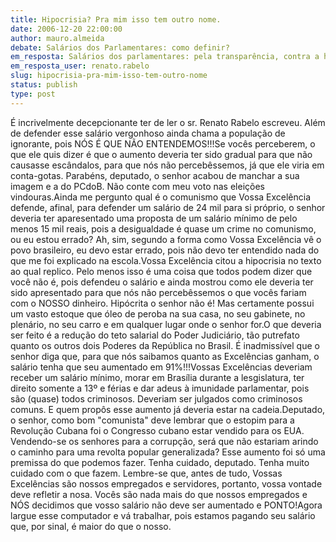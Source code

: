 ```yaml
---
title: Hipocrisia? Pra mim isso tem outro nome.
date: 2006-12-20 22:00:00
author: mauro.almeida
debate: Salários dos Parlamentares: como definir?
em_resposta: Salários dos parlamentares: pela transparência, contra a hipocrisia! 
em_resposta_user: renato.rabelo
slug: hipocrisia-pra-mim-isso-tem-outro-nome
status: publish 
type: post
---
```


É incrivelmente decepcionante ter de ler o sr. Renato Rabelo escreveu. Além de defender esse salário vergonhoso ainda chama a população de ignorante, pois NÓS É QUE NÃO ENTENDEMOS!!!Se vocês perceberem, o que ele quis dizer é que o aumento deveria ter sido gradual para que não causasse escândalos, para que nós não percebêssemos, já que ele viria em conta-gotas. Parabéns, deputado, o senhor acabou de manchar a sua imagem e a do PCdoB. Não conte com meu voto nas eleições vindouras.Ainda me pergunto qual é o comunismo que Vossa Excelência defende, afinal, para defender um salário de 24 mil para si próprio, o senhor deveria ter aparesentado uma proposta de um salário mínimo de pelo menos 15 mil reais, pois a desigualdade é quase um crime no comunismo, ou eu estou errado? Ah, sim, segundo a forma como Vossa Excelência vê o povo brasileiro, eu devo estar errado, pois não devo ter entendido nada do que me foi explicado na escola.Vossa Excelência citou a hipocrisia no texto ao qual replico. Pelo menos isso é uma coisa que todos podem dizer que você não é, pois defendeu o salário e ainda mostrou como ele deveria ter sido apresentado para que nós não percebêssemos o que vocês fariam com o NOSSO dinheiro. Hipócrita o senhor não é! Mas certamente possui um vasto estoque que óleo de peroba na sua casa, no seu gabinete, no plenário, no seu carro e em qualquer lugar onde o senhor for.O que deveria ser feito é a redução do teto salarial do Poder Judiciário, tão putrefato quanto os outros dois Poderes da República no Brasil. É inadmissível que o senhor diga que, para que nós saibamos quanto as Excelências ganham, o salário tenha que seu aumentado em 91%!!!Vossas Excelências deveriam receber um salário mínimo, morar em Brasília durante a lesgislatura, ter direito somente a 13º e férias e dar adeus à imunidade parlamentar, pois são (quase) todos criminosos. Deveriam ser julgados como criminosos comuns. E quem propôs esse aumento já deveria estar na cadeia.Deputado, o senhor, como bom "comunista" deve lembrar que o estopim para a Revolução Cubana foi o Congresso cubano estar vendido para os EUA. Vendendo-se os senhores para a corrupção, será que não estariam arindo o caminho para uma revolta popular generalizada? Esse aumento foi só uma premissa do que podemos fazer. Tenha cuidado, deputado. Tenha muito cuidado com o que fazem. Lembre-se que, antes de tudo, Vossas Excelências são nossos empregados e servidores, portanto, vossa vontade deve refletir a nosa. Vocês são nada mais do que nossos empregados e NÓS decidimos que vosso salário não deve ser aumentado e PONTO!Agora largue esse computador e vá trabalhar, pois estamos pagando seu salário que, por sinal, é maior do que o nosso.
